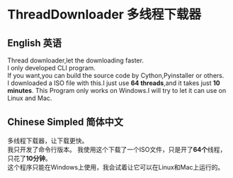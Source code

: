 # ThreadDownloader 多线程下载器

## English 英语

Thread downloader,let the downloading faster.  
I only developed CLI program.  
If you want,you can build the source code by Cython,Pyinstaller or others.  
I downloaded a ISO file with this.I just use **64 threads**,and it takes just **10 minutes**.
This Program only works on Windows.I will try to let it can use on Linux and Mac.

## Chinese Simpled 简体中文

多线程下载器，让下载更快。  
我只开发了命令行版本。
我使用这个下载了一个ISO文件，只是开了**64个**线程，只花了**10分钟**。  
这个程序只能在Windows上使用，我会试着让它可以在Linux和Mac上运行的。